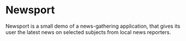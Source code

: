 # Newsport
Newsport is a small demo of a news-gathering application, that gives its user the latest news on selected subjects from local news reporters.
